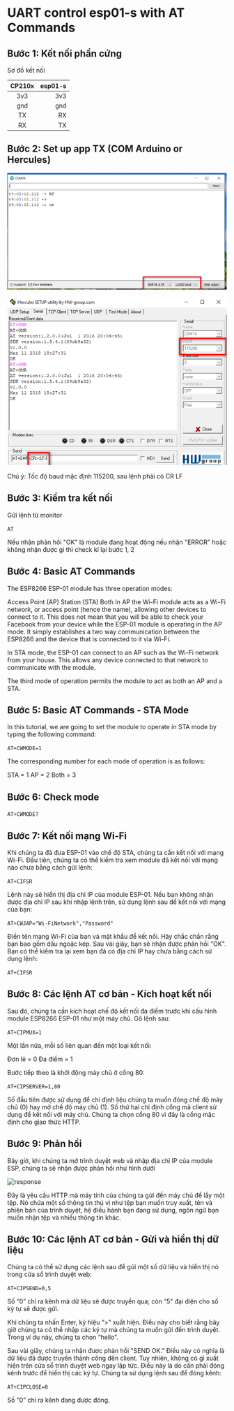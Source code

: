 # UART control esp01-s with AT Commands 

## Bước 1: Kết nối phần cứng

Sơ đồ kết nối

| CP210x       		  | esp01-s |
|:-------------------:| --------:|
| 3v3   |3v3    |
| gnd   |gnd    |
| TX    |RX    |
| RX    |TX    |

## Bước 2: Set up app TX (COM Arduino or Hercules)

![com set 1](com_set.png)

![com set 2](com_set2.png)

Chú ý: Tốc độ baud mặc định 115200, sau lệnh phải có CR LF

## Bước 3: Kiểm tra kết nối

Gửi lệnh từ monitor

```AT```

Nếu nhận phản hồi "OK" là module đang hoạt động nếu nhận "ERROR" hoặc không nhận được gì thì check kĩ lại bước 1, 2

## Bước 4: Basic AT Commands
The ESP8266 ESP-01 module has three operation modes:

Access Point (AP)
Station (STA)
Both
In AP the Wi-Fi module acts as a Wi-Fi network, or access point (hence the name), allowing other devices to connect to it. This does not mean that you will be able to check your Facebook from your device while the ESP-01 module is operating in the AP mode. It simply establishes a two way communication between the ESP8266 and the device that is connected to it via Wi-Fi.

In STA mode, the ESP-01 can connect to an AP such as the Wi-Fi network from your house. This allows any device connected to that network to communicate with the module.

The third mode of operation permits the module to act as both an AP and a STA.

## Bước 5: Basic AT Commands - STA Mode

In this tutorial, we are going to set the module to operate in STA mode by typing the following command:

```AT+CWMODE=1```

The corresponding number for each mode of operation is as follows:

STA = 1
AP = 2
Both = 3

## Bước 6: Check mode
```AT+CWMODE?```


## Bước 7: Kết nối mạng Wi-Fi
Khi chúng ta đã đưa ESP-01 vào chế độ STA, chúng ta cần kết nối với mạng Wi-Fi. Đầu tiên, chúng ta có thể kiểm tra xem module đã kết nối với mạng nào chưa bằng cách gửi lệnh:

```AT+CIFSR```

Lệnh này sẽ hiển thị địa chỉ IP của module ESP-01. Nếu bạn không nhận được địa chỉ IP sau khi nhập lệnh trên, sử dụng lệnh sau để kết nối với mạng của bạn:

```AT+CWJAP="Wi-FiNetwork","Password"```

Điền tên mạng Wi-Fi của bạn và mật khẩu để kết nối. Hãy chắc chắn rằng bạn bao gồm dấu ngoặc kép. Sau vài giây, bạn sẽ nhận được phản hồi "OK". Bạn có thể kiểm tra lại xem bạn đã có địa chỉ IP hay chưa bằng cách sử dụng lệnh:

```AT+CIFSR```

## Bước 8: Các lệnh AT cơ bản - Kích hoạt kết nối
Sau đó, chúng ta cần kích hoạt chế độ kết nối đa điểm trước khi cấu hình module ESP8266 ESP-01 như một máy chủ. Gõ lệnh sau:

```AT+CIPMUX=1```

Một lần nữa, mỗi số liên quan đến một loại kết nối:

Đơn lẻ = 0
Đa điểm = 1

Bước tiếp theo là khởi động máy chủ ở cổng 80:

```AT+CIPSERVER=1,80```

Số đầu tiên được sử dụng để chỉ định liệu chúng ta muốn đóng chế độ máy chủ (0) hay mở chế độ máy chủ (1). Số thứ hai chỉ định cổng mà client sử dụng để kết nối với máy chủ. Chúng ta chọn cổng 80 vì đây là cổng mặc định cho giao thức HTTP.

## Bước 9: Phản hồi
Bây giờ, khi chúng ta mở trình duyệt web và nhập địa chỉ IP của module ESP, chúng ta sẽ nhận được phản hồi như hình dưới

![response](response.png)

Đây là yêu cầu HTTP mà máy tính của chúng ta gửi đến máy chủ để lấy một tệp. Nó chứa một số thông tin thú vị như tệp bạn muốn truy xuất, tên và phiên bản của trình duyệt, hệ điều hành bạn đang sử dụng, ngôn ngữ bạn muốn nhận tệp và nhiều thông tin khác.

## Bước 10: Các lệnh AT cơ bản - Gửi và hiển thị dữ liệu
Chúng ta có thể sử dụng các lệnh sau để gửi một số dữ liệu và hiển thị nó trong cửa sổ trình duyệt web:


```AT+CIPSEND=0,5```

Số “0” chỉ ra kênh mà dữ liệu sẽ được truyền qua; còn “5” đại diện cho số ký tự sẽ được gửi.

Khi chúng ta nhấn Enter, ký hiệu “>” xuất hiện. Điều này cho biết rằng bây giờ chúng ta có thể nhập các ký tự mà chúng ta muốn gửi đến trình duyệt. Trong ví dụ này, chúng ta chọn “hello”.

Sau vài giây, chúng ta nhận được phản hồi "SEND OK." Điều này có nghĩa là dữ liệu đã được truyền thành công đến client. Tuy nhiên, không có gì xuất hiện trên cửa sổ trình duyệt web ngay lập tức. Điều này là do cần phải đóng kênh trước để hiển thị các ký tự. Chúng ta sử dụng lệnh sau để đóng kênh:

```AT+CIPCLOSE=0```

Số “0” chỉ ra kênh đang được đóng.